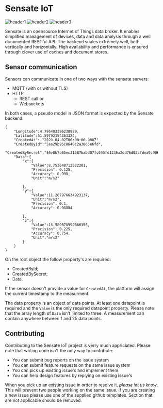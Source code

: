 ﻿# Sensate IoT

![header1] ![header2] ![header3]

Sensate is an opensource Internet of Things data broker. It enables
simplified management of devices, data and data analysis through a
well documented RESTful API. The backend scales extremely well, both
vertically and horizontally. High availability and performance is
ensured through clever use of caches and document stores.

[header1]: https://github.com/sensate-iot/SensateService/workflows/Docker/badge.svg "Docker Build"
[header2]: https://github.com/sensate-iot/SensateService/workflows/Format%20check/badge.svg ".NET format"
[header3]: https://img.shields.io/badge/version-v0.5.1-informational "Sensate IoT version"

## Sensor communication

Sensors can communicate in one of two ways with the sensate servers:

* MQTT (with or without TLS)
* HTTP
	* REST call or
	* Websockets

In both cases, a pseudo model in JSON format is expected by the Sensate backend:

```
{
	"Longitude":4.796483396238929,
	"Latitude":51.59792154363324,
	"CreatedAt": "2020-04-02T00:00:00.000Z"
	"CreatedById":"5aa29b95c8640c2a3865e6fd",
	"CreatedBySecret":"$6e8b7b65ec31587babd07fc095fd1236a2dd76d03cfdea9c9864306e3b1c1342==",
	"Data":{
		"x":{
			"Value":8.753648712522201,
			"Precision": 0.125,
			"Accuracy": 0.998,
			"Unit":"m/s2"

		},
		"y":{
			"Value":11.267976634923137,
			"Unit":"m/s2",
			"Precision": 0.1,
			"Accuracy": 0.98884

		},
		"z":{
			"Value":16.580878999366355,
			"Precision": 0.225,
			"Accuracy": 0.754,
			"Unit":"m/s2"
		}
	}
}
```

On the root object the follow property's are required:

* CreatedById;
* CreatedBySecret;
* Data.

If the sensor doesn't provide a value for `CreatedAt`, the platform will assign
the current timestamp to the measurment.

The data property is an object of data points. At least one datapoint is required
and the `Value` is the only required datapoint property. Please note that the array
length of ```Data``` isn't limited to three. A measurement can contain anywhere
between 1 and 25 data points.

## Contributing

Contributing to the Sensate IoT project is verry much appriciated. Please note that
writing code isn't the only way to contribute:

* You can submit bug reports on the issue system
* You can submit feature requests on the same issue system
* You can pick up existing issue's and implement them
* You can help design features by replying on existing issue's

When you pick up an existing issue in order to resolve it, *please let us know*. This will
prevent two people working on the same issue. If you are creating a new issue
please use one of the supplied github templates. Section that are not applicable should
be removed.
